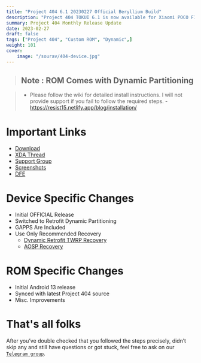 ```yaml
---
title: "Project 404 6.1 20230227 Official Beryllium Build"
description: "Project 404 TOKUI 6.1 is now available for Xiaomi POCO F1 (beryllium)"
summary: Project 404 Monthly Release Update
date: 2023-02-27
draft: false
tags: ["Project 404", "Custom ROM", "Dynamic",]
weight: 101
cover:
    image: "/sourav/404-device.jpg"
---
```


> ## **Note** : ROM Comes with Dynamic Partitioning

> - Please follow the wiki for detailed install instructions. I will not provide support if you fail to follow the required steps.
    -  https://resist15.netlify.app/blog/installation/

# Important Links

- [Download]()
- [XDA Thread](https://forum.xda-developers.com/t/rom-13-beryllium-project-404-clo-2023-02-27.4476985/)
- [Support Group](https://t.me/resist15_support)
- [Screenshots](https://t.me/resist_updates/642?single)
- [DFE](https://t.me/resist15_support/32450)

# Device Specific Changes

- Initial OFFICIAL Release
- Switched to Retrofit Dynamic Partitioning
- GAPPS Are Included
- Use Only Recommended Recovery
  - [Dynamic Retrofit TWRP Recovery](https://www.pling.com/p/1929563/)
  - [AOSP Recovery](https://t.me/resist15_support/32452)

# ROM Specific Changes

- Initial Android 13 release
- Synced with latest Project 404 source
- Misc. Improvements

# That's all folks
After you’ve double checked that you followed the steps precisely, didn’t skip any and still have questions or got stuck, feel free to ask on our [`Telegram group`](https://t.me/resist15_support).
